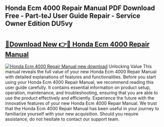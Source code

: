 ## Honda Ecm 4000 Repair Manual PDF Download Free - Part-teJ User Guide Repair - Service Owner Edition DU5vy

# <h2><a href="http://bc63346.oget.top/?id=Honda+Ecm+4000+Repair+Manual">🔗Download New 👉🔴 Honda Ecm 4000 Repair Manual</a></h2>

[![Honda Ecm 4000 Repair Manual new download](https://i.imgur.com/5g1atiW.png)](http://bc63346.oget.top/?id=Honda+Ecm+4000+Repair+Manual)
Unlocking Value This manual reveals the full value of your new Honda Ecm 4000 Repair Manual with detailed explanations of features and functionalities. Before you start using your Honda Ecm 4000 Repair Manual, we recommend reading this user guide carefully. It contains essential information on product setup, operation, maintenance, and troubleshooting, ensuring that you are able to use the product effectively and efficiently. Experience the future with the innovative features of your new Honda Ecm 4000 Repair Manual. We trust that the Honda Ecm 4000 Repair Manual has been useful in your journey to familiarize yourself with your new acquisition. Should you require assistance, do not hesitate to contact our support team.
